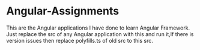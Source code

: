# Angular-Assignments
This are the Angular applications I have done to learn Angular Framework.
Just replace the src of any Angular application with this and run it,If there is version issues then replace polyfills.ts of old src to this src.
